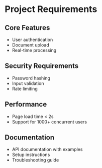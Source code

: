 # Project Requirements

## Core Features
- User authentication
- Document upload
- Real-time processing

## Security Requirements
- Password hashing
- Input validation
- Rate limiting

## Performance
- Page load time < 2s
- Support for 1000+ concurrent users

## Documentation
- API documentation with examples
- Setup instructions
- Troubleshooting guide
